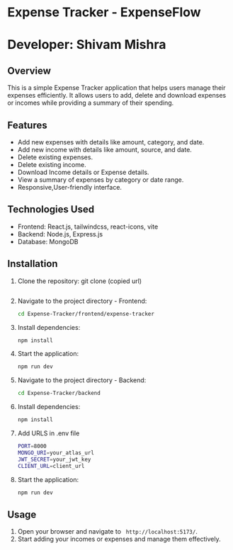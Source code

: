 # Expense Tracker - ExpenseFlow

# Developer: Shivam Mishra

## Overview

This is a simple Expense Tracker application that helps users manage their expenses efficiently. It allows users to add, delete and download expenses or incomes while providing a summary of their spending.

## Features

- Add new expenses with details like amount, category, and date.
- Add new income with details like amount, source, and date.
- Delete existing expenses.
- Delete existing income.
- Download Income details or Expense details.
- View a summary of expenses by category or date range.
- Responsive,User-friendly interface.

## Technologies Used

- Frontend: React.js, tailwindcss, react-icons, vite
- Backend: Node.js, Express.js
- Database: MongoDB

## Installation

1. Clone the repository:
   git clone (copied url)
   ```
2. Navigate to the project directory - Frontend:
   ```bash
   cd Expense-Tracker/frontend/expense-tracker
   ```
3. Install dependencies:
   ```bash
   npm install
   ```
4. Start the application:
   ```bash
   npm run dev
   ```
5. Navigate to the project directory - Backend:
   ```bash
   cd Expense-Tracker/backend
   ```
6. Install dependencies:
   ```bash
   npm install
   ```
7. Add URLS in .env file
   ```bash
   PORT=8000
   MONGO_URI=your_atlas_url
   JWT_SECRET=your_jwt_key
   CLIENT_URL=client_url
   ```
8. Start the application:
   ```bash
   npm run dev
   ```

## Usage

1. Open your browser and navigate to ` http://localhost:5173/`.
2. Start adding your incomes or expenses and manage them effectively.

